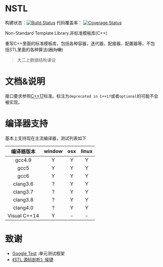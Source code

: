 # NSTL
构建状态：[![Build Status](https://travis-ci.org/czfshine/NSTL.svg?branch=develop)](https://travis-ci.org/czfshine/NSTL) 
代码覆盖率：
[![Coverage Status](https://coveralls.io/repos/github/czfshine/NSTL/badge.svg?branch=develop)](https://coveralls.io/github/czfshine/NSTL?branch=develop)

Non-Standard Template Library.非标准模板库(C++)

重写C++里面的标准模板库，包括各种容器，迭代器，配接器，配置器等，不包括STL里面的各种算法(~~因为懒~~)

> 大二上数据结构课设
# 文档&说明
接口要求参照[C++17](http://en.cppreference.com/w/cpp)标准。标注为`deprecated in C++17`或者`optional`的可能不会被实现。

# 编译器支持 
基本上支持现在主流编译器，测试列表如下

编译器版本|window|osx|linux
:-----:|:--------:|:------:|:----:
gcc4.9|Y|Y|Y
gcc5|Y|Y|Y
gcc6|Y|Y|Y
clang3.6|?|Y|Y
clang3.7|?|Y|Y
clang3.8|?|Y|Y
clang4.0|?|Y|Y
 Visual C++14|Y|-|-
# 致谢

* [Google Test](https://github.com/google/googletest) :单元测试框架
* [《STL 源码剖析》侯捷](http://jjhou.boolan.com/jjwbooks-tass.htm)